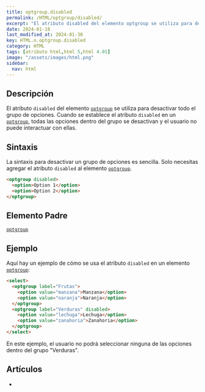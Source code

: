 ```yaml
---
title: optgroup.disabled
permalink: /HTML/optgroup/disabled/
excerpt: "El atributo disabled del elemento optgroup se utiliza para desactivar un grupo de opciones en HTML."
date: 2024-01-18
last_modified_at: 2024-01-30
key: HTML.o.optgroup.disabled
category: HTML
tags: [atributo html,html 5,html 4.01]
image: "/assets/images/html.png"
sidebar:
  nav: html
---
```


## Descripción


El atributo `disabled` del elemento [`optgroup`](https://www.w3api.com/HTML/optgroup/) se utiliza para desactivar todo el grupo de opciones. Cuando se establece el atributo `disabled` en un [`optgroup`](https://www.w3api.com/HTML/optgroup/), todas las opciones dentro del grupo se desactivan y el usuario no puede interactuar con ellas.


## Sintaxis


La sintaxis para desactivar un grupo de opciones es sencilla. Solo necesitas agregar el atributo `disabled` al elemento [`optgroup`](https://www.w3api.com/HTML/optgroup/).


```html
<optgroup disabled>
  <option>Option 1</option>
  <option>Option 2</option>
</optgroup>
```


## Elemento Padre


[`optgroup`](https://www.w3api.com/HTML/optgroup/)


## Ejemplo


Aquí hay un ejemplo de cómo se usa el atributo `disabled` en un elemento [`optgroup`](https://www.w3api.com/HTML/optgroup/):


```html
<select>
  <optgroup label="Frutas">
    <option value="manzana">Manzana</option>
    <option value="naranja">Naranja</option>
  </optgroup>
  <optgroup label="Verduras" disabled>
    <option value="lechuga">Lechuga</option>
    <option value="zanahoria">Zanahoria</option>
  </optgroup>
</select>
```


En este ejemplo, el usuario no podrá seleccionar ninguna de las opciones dentro del grupo "Verduras".


## Artículos

- 
